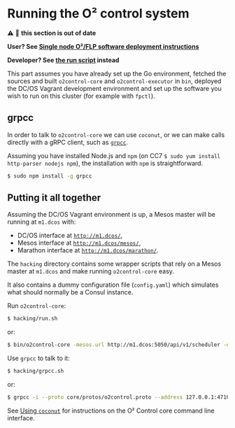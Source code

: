 # Running the O² control system

:warning: :construction: **this section is out of date**

**User? See [Single node O²/FLP software deployment instructions](https://gitlab.cern.ch/AliceO2Group/system-configuration/blob/master/ansible/docs/O2_INSTALL_FLP_STANDALONE.md)**

**Developer? See [the run script](run.sh) instead**

This part assumes you have already set up the Go environment, fetched the sources and built
`o2control-core` and `o2control-executor` in `bin`, deployed the DC/OS Vagrant development
environment and set up the software you wish to run on this cluster (for example with `fpctl`).

## grpcc

In order to talk to `o2control-core` we can use `coconut`, or we can make calls directly with a gRPC client,
such as [`grpcc`](https://github.com/njpatel/grpcc).

Assuming you have installed Node.js and `npm` (on CC7 `$ sudo yum install http-parser nodejs npm`), the
installation with `npm` is straightforward.
```bash
$ sudo npm install -g grpcc
```

## Putting it all together

Assuming the DC/OS Vagrant environment is up, a Mesos master will be running at `m1.dcos` with:
* DC/OS interface at [`http://m1.dcos/`](http://m1.dcos/),
* Mesos interface at [`http://m1.dcos/mesos/`](http://m1.dcos/mesos/),
* Marathon interface at [`http://m1.dcos/marathon/`](http://m1.dcos/marathon/).

The `hacking` directory contains some wrapper scripts that rely on a Mesos master at `m1.dcos` and
make running `o2control-core` easy.

It also contains a dummy configuration file (`config.yaml`) which simulates what should normally be
a Consul instance.

Run `o2control-core`:
```bash
$ hacking/run.sh
```
or:
```bash
$ bin/o2control-core -mesos.url http://m1.dcos:5050/api/v1/scheduler -executor.binary </in-cluster/path/to/o2control-executor> -verbose -config "file://hacking/example-config.yaml"
```

Use `grpcc` to talk to it:
```bash
$ hacking/grpcc.sh
```
or:
```bash
$ grpcc -i --proto core/protos/o2control.proto --address 127.0.0.1:47102
```

See [Using `coconut`](../coconut/README.md) for instructions on the O² Control core command line interface.
